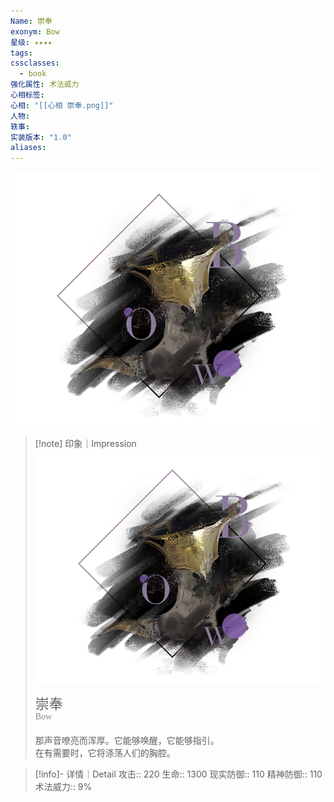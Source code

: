 ```yaml
---
Name: 崇奉
exonym: Bow
星级: ✦✦✦✦
tags:
cssclasses:
  - book
强化属性: 术法威力
心相标签:
心相: "[[心相 崇奉.png]]"
人物:
轶事:
实装版本: "1.0"
aliases: 
---
```

![cover](assets/崇奉｜Bow.assets/心相%20崇奉.png)

> [!note] 印象｜Impression
> ![心相 崇奉|inlL|300](assets/崇奉｜Bow.assets/心相%20崇奉.png)
> <p style="font-family: '家族宋', sans-serif; font-size: 22px; line-height: 0.75; text-indent: 0;">崇奉<br><span style="font-family: serif; font-size: 14px; color: #888888;">Bow</span></p>
> 
> 那声音嘹亮而浑厚。它能够唤醒，它能够指引。  
> 在有需要时，它将涤荡人们的胸腔。

> [!info]- 详情｜Detail
> 攻击:: 220
> 生命:: 1300
> 现实防御:: 110
> 精神防御:: 110
> 术法威力:: 9%

